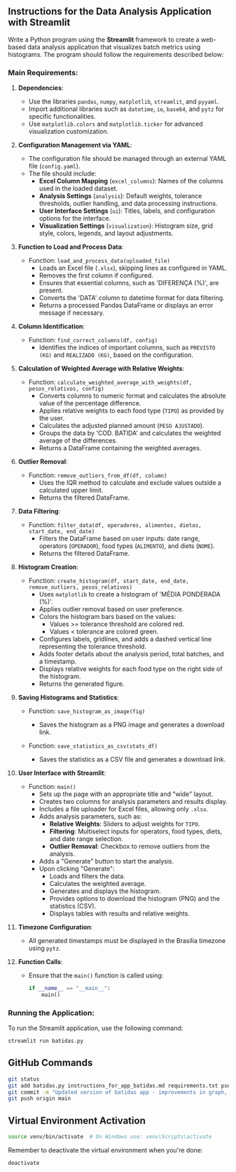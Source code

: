 ## Instructions for the Data Analysis Application with Streamlit

Write a Python program using the **Streamlit** framework to create a web-based data analysis application that visualizes batch metrics using histograms. The program should follow the requirements described below:

### **Main Requirements**:

1. **Dependencies**:
   - Use the libraries `pandas`, `numpy`, `matplotlib`, `streamlit`, and `pyyaml`.
   - Import additional libraries such as `datetime`, `io`, `base64`, and `pytz` for specific functionalities.
   - Use `matplotlib.colors` and `matplotlib.ticker` for advanced visualization customization.

2. **Configuration Management via YAML**:
   - The configuration file should be managed through an external YAML file (`config.yaml`).
   - The file should include:
     - **Excel Column Mapping** (`excel_columns`): Names of the columns used in the loaded dataset.
     - **Analysis Settings** (`analysis`): Default weights, tolerance thresholds, outlier handling, and data processing instructions.
     - **User Interface Settings** (`ui`): Titles, labels, and configuration options for the interface.
     - **Visualization Settings** (`visualization`): Histogram size, grid style, colors, legends, and layout adjustments.

3. **Function to Load and Process Data**:
   - Function: `load_and_process_data(uploaded_file)`
     - Loads an Excel file (`.xlsx`), skipping lines as configured in YAML.
     - Removes the first column if configured.
     - Ensures that essential columns, such as 'DIFERENÇA (%)', are present.
     - Converts the 'DATA' column to datetime format for data filtering.
     - Returns a processed Pandas DataFrame or displays an error message if necessary.

4. **Column Identification**:
   - Function: `find_correct_columns(df, config)`
     - Identifies the indices of important columns, such as `PREVISTO (KG)` and `REALIZADO (KG)`, based on the configuration.

5. **Calculation of Weighted Average with Relative Weights**:
   - Function: `calculate_weighted_average_with_weights(df, pesos_relativos, config)`
     - Converts columns to numeric format and calculates the absolute value of the percentage difference.
     - Applies relative weights to each food type (`TIPO`) as provided by the user.
     - Calculates the adjusted planned amount (`PESO AJUSTADO`).
     - Groups the data by 'COD. BATIDA' and calculates the weighted average of the differences.
     - Returns a DataFrame containing the weighted averages.

6. **Outlier Removal**:
   - Function: `remove_outliers_from_df(df, column)`
     - Uses the IQR method to calculate and exclude values outside a calculated upper limit.
     - Returns the filtered DataFrame.

7. **Data Filtering**:
   - Function: `filter_data(df, operadores, alimentos, dietas, start_date, end_date)`
     - Filters the DataFrame based on user inputs: date range, operators (`OPERADOR`), food types (`ALIMENTO`), and diets (`NOME`).
     - Returns the filtered DataFrame.

8. **Histogram Creation**:
   - Function: `create_histogram(df, start_date, end_date, remove_outliers, pesos_relativos)`
     - Uses `matplotlib` to create a histogram of 'MÉDIA PONDERADA (%)'.
     - Applies outlier removal based on user preference.
     - Colors the histogram bars based on the values:
       - Values >= tolerance threshold are colored red.
       - Values < tolerance are colored green.
     - Configures labels, gridlines, and adds a dashed vertical line representing the tolerance threshold.
     - Adds footer details about the analysis period, total batches, and a timestamp.
     - Displays relative weights for each food type on the right side of the histogram.
     - Returns the generated figure.

9. **Saving Histograms and Statistics**:
   - Function: `save_histogram_as_image(fig)`
     - Saves the histogram as a PNG image and generates a download link.

   - Function: `save_statistics_as_csv(stats_df)`
     - Saves the statistics as a CSV file and generates a download link.

10. **User Interface with Streamlit**:
    - Function: `main()`
      - Sets up the page with an appropriate title and "wide" layout.
      - Creates two columns for analysis parameters and results display.
      - Includes a file uploader for Excel files, allowing only `.xlsx`.
      - Adds analysis parameters, such as:
        - **Relative Weights**: Sliders to adjust weights for `TIPO`.
        - **Filtering**: Multiselect inputs for operators, food types, diets, and date range selection.
        - **Outlier Removal**: Checkbox to remove outliers from the analysis.
      - Adds a "Generate" button to start the analysis.
      - Upon clicking "Generate":
        - Loads and filters the data.
        - Calculates the weighted average.
        - Generates and displays the histogram.
        - Provides options to download the histogram (PNG) and the statistics (CSV).
        - Displays tables with results and relative weights.

11. **Timezone Configuration**:
    - All generated timestamps must be displayed in the Brasília timezone using `pytz`.

12. **Function Calls**:
    - Ensure that the `main()` function is called using:
      ```python
      if __name__ == "__main__":
          main()
      ```

### **Running the Application**:

To run the Streamlit application, use the following command:

```bash
streamlit run batidas.py
```

## GitHub Commands

```bash
git status
git add batidas.py instructions_for_app_batidas.md requirements.txt pseudocode.md config.yaml
git commit -m "Updated version of batidas app - improvements in graph, statistics table, and added config.yaml"
git push origin main
```

## Virtual Environment Activation

```bash
source venv/bin/activate  # On Windows use: venv\Scripts\activate
```

Remember to deactivate the virtual environment when you're done:

```bash
deactivate
``` 